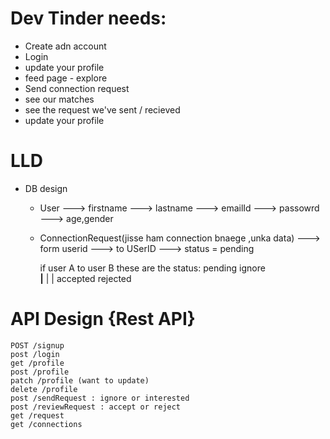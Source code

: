 # Dev Tinder needs:
- Create adn account
- Login
- update your profile
- feed page - explore
- Send connection request
- see our matches
- see the request we've sent / recieved
- update your profile

# LLD
- DB design
  - User 
    ---> firstname
    ---> lastname
    ---> emailId
    ---> passowrd
    ---> age,gender

  - ConnectionRequest(jisse ham connection bnaege ,unka data)
    ---> form userid
    --->  to USerID
    ---> status = pending
    

    if user A to user B these are the status: 
         pending   ignore     
    ______|______
    |            |
    accepted     rejected

 # API Design {Rest API}

    POST /signup
    post /login
    get /profile
    post /profile
    patch /profile (want to update)
    delete /profile
    post /sendRequest : ignore or interested
    post /reviewRequest : accept or reject
    get /request
    get /connections

